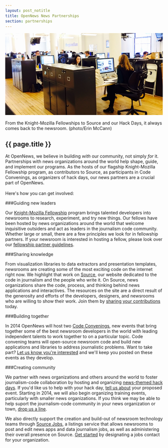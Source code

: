 ```yaml
---
layout: post_notitle
title: OpenNews News Partnerships
section: partnerships
---
```


<img src="/media/img/newspartner.png" class="topline">
<p class="caption">From the Knight-Mozilla Fellowships to Source and our Hack Days, it always comes back to the newsroom. (photo/Erin McCann)</p>
<h2>{{ page.title }}</h2>
<p class="bodybig">At OpenNews, we believe in building <i>with</i> our community, not simply <i>for</i> it. Partnerships with news organizations around the world help shape, guide, and implement our programs. As the hosts of our flagship Knight-Mozilla Fellowship program, as contributors to Source, as participants in Code Convenings, as organizers of hack days, our news partners are a crucial part of OpenNews. 
<br>
<br>
Here's how you can get involved:</p>

###Guiding new leaders

Our [Knight-Mozilla Fellowship](/fellowships) program brings talented developers into newsrooms to research, experiment, and try new things. Our fellows have been hosted by news organizations around the world that welcome inquisitive outsiders and act as leaders in the journalism code community. Whether large or small, there are a few principles we look for in fellowship partners. If your newsroom is interested in hosting a fellow, please look over our [fellowship partner guidelines](/partnerguidelines.html).

###Sharing knowledge

From visualization libraries to data extractors and presentation templates, newsrooms are creating some of the most exciting code on the internet right now. We highlight that work on [Source](http://source.opennews.org), our website dedicated to the code in journalism and the people who write it. On Source, news organizations share the code, process, and thinking behind news applications and interactives. The resources on the site are a direct result of the generosity and efforts of the developers, designers, and newsrooms who are willing to show their work. Join them by [sharing your contributions](https://source.opennews.org/en-US/contribute/) today.

###Building together

In 2014 OpenNews will host two [Code Convenings](/code.html), new events that bring together some of the best newsroom developers in the world with leading independent talents to work together to on a particular topic. Code convening teams will open-source newsroom code and build new applications and libraries to address journalistic problems. Want to take part? [Let us know you're interested](mailto:opennews@mozillafoundation.org?Subject=code%20convenings) and we'll keep you posted on these events as they develop.

###Creating community

We partner with news organizations and others around the world to foster journalism-code collaboration by hosting and organizing [news-themed hack days](/hackdays.html). If you'd like us to help with your hack day, [tell us about](https://docs.google.com/forms/d/1XGWKDHc8YYzmkUSdicPwyyCyaYeHUnY92XwlLAV1i1E/viewform) your proposed event. Starting in 2014, we will also begin organizing training events, particularly with smaller news organizations. If you think we may be able to help suport the journalism-code community in your news organization or town, [drop us a line](mailto:opennews@mozillafoundation.org?Subject=training%20events).

We also directly support the creation and build-out of newsroom technology teams through [Source Jobs](http://source.opennews.org/jobs), a listings service that allows newsrooms to post and edit news apps and data journalism jobs, as well as administering their overall presence on Source. [Get started](https://source.opennews.org/en-US/jobs/#about-jobs) by designating a jobs contact for your organization.
